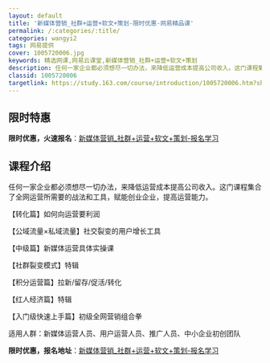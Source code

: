 ```yaml
---
layout: default
title: '新媒体营销_社群+运营+软文+策划-限时优惠-网易精品课'
permalink: /:categories/:title/
categories: wangyi2
tags: 网易提供
cover: 1005720006.jpg
keywords: 精选网课,网易云课堂,新媒体营销_社群+运营+软文+策划
description: 任何一家企业都必须想尽一切办法，来降低运营成本提高公司收入。这门课程集合了全网运营所需要的战法和工具，赋能创业企业，提高
classid: 1005720006
targetlink: https://study.163.com/course/introduction/1005720006.htm?share=1&shareId=1025206652&utm_campaign=share&utm_medium=iphoneShare&utm_source=&utm_u=1025206652
---
```


## 限时特惠

**限时优惠，火速报名**：[新媒体营销_社群+运营+软文+策划-报名学习](https://study.163.com/course/introduction/1005720006.htm?share=1&shareId=1025206652&utm_campaign=share&utm_medium=iphoneShare&utm_source=&utm_u=1025206652)

## 课程介绍

任何一家企业都必须想尽一切办法，来降低运营成本提高公司收入。这门课程集合了全网运营所需要的战法和工具，赋能创业企业，提高运营能力。



【转化篇】如何向运营要利润

【公域流量×私域流量】社交裂变的用户增长工具

【中级篇】新媒体运营具体实操课

【社群裂变模式】特辑

【积分运营篇】拉新/留存/促活/转化

【红人经济篇】特辑

【入门级快速上手篇】初级全网营销组合拳



适用人群：新媒体运营人员、用户运营人员、推广人员、中小企业初创团队

**限时优惠，报名地址**：[新媒体营销_社群+运营+软文+策划-报名学习](https://study.163.com/course/introduction/1005720006.htm?share=1&shareId=1025206652&utm_campaign=share&utm_medium=iphoneShare&utm_source=&utm_u=1025206652)

